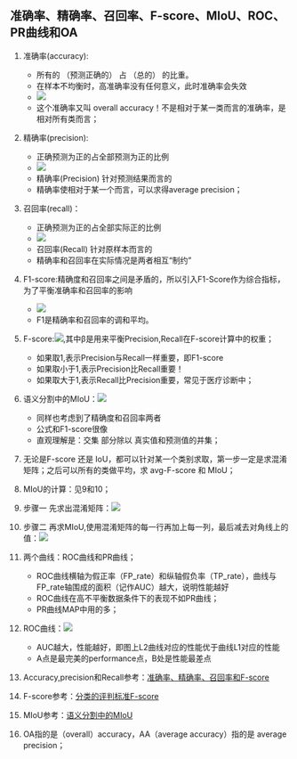 ## 准确率、精确率、召回率、F-score、MIoU、ROC、PR曲线和OA

1. 准确率(accuracy):
	- 所有的 （预测正确的） 占 （总的） 的比重。
	- 在样本不均衡时，高准确率没有任何意义，此时准确率会失效
	- ![](http://markdown.vtoo.pro/2019Dec0411_accuracy.png)
	- 这个准确率又叫 overall accuracy！不是相对于某一类而言的准确率，是相对所有类而言；

2. 精确率(precision):
	- 正确预测为正的占全部预测为正的比例
	- ![](http://markdown.vtoo.pro/2019Dec0411_pr.png)
	- 精确率(Precision) 针对预测结果而言的
	- 精确率使相对于某一个而言，可以求得average precision；

3. 召回率(recall)：
	- 正确预测为正的占全部实际正的比例
	- ![](http://markdown.vtoo.pro/2019Dec0411_recall.png)
	- 召回率(Recall) 针对原样本而言的
	- 精确率和召回率在实际情况是两者相互“制约”

4. F1-score:精确度和召回率之间是矛盾的，所以引入F1-Score作为综合指标，为了平衡准确率和召回率的影响
	- ![](http://markdown.vtoo.pro/2019Dec0411_f_score.png)
	- F1是精确率和召回率的调和平均。

5. F-score:![](http://markdown.vtoo.pro/2019DecFscore.png),其中β是用来平衡Precision,Recall在F-score计算中的权重；
	- 如果取1,表示Precision与Recall一样重要，即F1-score
	- 如果取小于1,表示Precision比Recall重要！
	- 如果取大于1,表示Recall比Precision重要，常见于医疗诊断中；

6. 语义分割中的MIoU：![](http://markdown.vtoo.pro/2019Decmiou.png)
	- 同样也考虑到了精确度和召回率两者
	- 公式和F1-score很像
	- 直观理解是：交集 部分除以 真实值和预测值的并集；

7. 无论是F-score 还是 IoU，都可以针对某一个类别求取，第一步一定是求混淆矩阵；之后可以所有的类做平均，求 avg-F-score 和 MIoU；

8. MIoU的计算：见9和10；

9. 步骤一 先求出混淆矩阵：![](http://markdown.vtoo.pro/2019Dec20190522193419885.png)

10. 步骤二 再求MIoU,使用混淆矩阵的每一行再加上每一列，最后减去对角线上的值：![](http://markdown.vtoo.pro/2019Dec微信图片_20200411160028.png)

11. 两个曲线：ROC曲线和PR曲线；
	- ROC曲线横轴为假正率（FP_rate）和纵轴假负率（TP_rate），曲线与FP_rate轴围成的面积（记作AUC）越大，说明性能越好
	- ROC曲线在高不平衡数据条件下的表现不如PR曲线；
	- PR曲线MAP中用的多；

12. ROC曲线：![](http://markdown.vtoo.pro/2019Dec20181009162820313.png)
	- AUC越大，性能越好，即图上L2曲线对应的性能优于曲线L1对应的性能
	- A点是最完美的performance点，B处是性能最差点

13. Accuracy,precision和Recall参考：[准确率、精确率、召回率和F-score](https://blog.csdn.net/Joseph__Lagrange/article/details/90813885)   

14. F-score参考：[分类的评判标准F-score](https://www.jianshu.com/p/f7ea71f2344f)

15. MIoU参考：[语义分割中的MIoU](https://blog.csdn.net/u012370185/article/details/94409933)

16. OA指的是（overall）accuracy，AA（average accuracy）指的是 average precision；